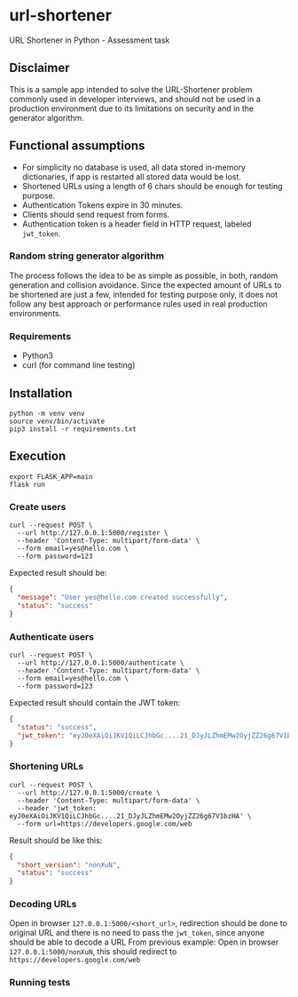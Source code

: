 # url-shortener

URL Shortener in Python - Assessment task

## Disclaimer

This is a sample app intended to solve the URL-Shortener problem commonly used in developer interviews, and should not
be used in a production environment due to its limitations on security and in the generator algorithm.

## Functional assumptions

* For simplicity no database is used, all data stored in-memory dictionaries, if app is restarted all stored data would
  be lost.
* Shortened URLs using a length of 6 chars should be enough for testing purpose. 
* Authentication Tokens expire in 30 minutes.
* Clients should send request from forms.
* Authentication token is a header field in HTTP request, labeled `jwt_token`.

### Random string generator algorithm

The process follows the idea to be as simple as possible, in both, random generation and collision avoidance. Since the
expected amount of URLs to be shortened are just a few, intended for testing purpose only, it does not follow any best
approach or performance rules used in real production environments.

### Requirements

* Python3
* curl (for command line testing)

## Installation

```shell
python -m venv venv
source venv/bin/activate
pip3 install -r requirements.txt
```

## Execution

```shell
export FLASK_APP=main
flask run
```

### Create users

```shell
curl --request POST \
  --url http://127.0.0.1:5000/register \
  --header 'Content-Type: multipart/form-data' \
  --form email=yes@hello.com \
  --form password=123
```

Expected result should be:

```json
{
  "message": "User yes@hello.com created successfully",
  "status": "success"
}
```

### Authenticate users

```shell
curl --request POST \
  --url http://127.0.0.1:5000/authenticate \
  --header 'Content-Type: multipart/form-data' \
  --form email=yes@hello.com \
  --form password=123
```

Expected result should contain the JWT token:

```json
{
  "status": "success",
  "jwt_token": "eyJ0eXAiOiJKV1QiLCJhbGc....21_DJyJLZhmEMw2OyjZZ26g67V1bzHA"
}
```

### Shortening URLs

```shell
curl --request POST \
  --url http://127.0.0.1:5000/create \
  --header 'Content-Type: multipart/form-data' \
  --header 'jwt_token: eyJ0eXAiOiJKV1QiLCJhbGc....21_DJyJLZhmEMw2OyjZZ26g67V1bzHA' \
  --form url=https://developers.google.com/web
```

Result should be like this:

```json
{
  "short_version": "nonXuN",
  "status": "success"
}
```

### Decoding URLs

Open in browser `127.0.0.1:5000/<short_url>`, redirection should be done to original URL and there is no need to pass the `jwt_token`, since anyone should be able to decode a URL
From previous example: Open in browser `127.0.0.1:5000/nonXuN`, this should redirect to `https://developers.google.com/web`

### Running tests

```shell

```